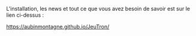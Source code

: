 L'installation, les news et tout ce que vous avez besoin de savoir est sur le lien ci-dessus :

https://aubinmontagne.github.io/JeuTron/


